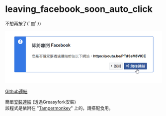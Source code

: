 # leaving_facebook_soon_auto_click
不想再按了(ﾟ皿ﾟﾒ)

![](https://github.com/we684123/leaving_facebook_soon_auto_click/blob/master/2020-07-07%2013_42_48-Window.png?raw=true)

[Github連結](https://github.com/we684123/leaving_facebook_soon_auto_click)     

簡單[安裝連結](https://greasyfork.org/zh-TW/scripts/406626-leaving-facebook-soon-auto-click) (透過Greasyfork安裝)    
該程式是依附在 "[Tampermonkey](http://tampermonkey.net/)" 上的，請搭配食用。